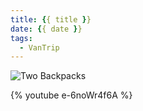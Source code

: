 ```yaml
---
title: {{ title }}
date: {{ date }}
tags:
  - VanTrip
---
```


![Two Backpacks](/images/two_backpacks.jpg)

{% youtube e-6noWr4f6A %}
